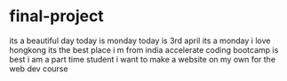 # final-project
its a beautiful day
today is monday
today is 3rd april
its a monday
i love hongkong
its the best place
i m from india
accelerate coding bootcamp is best
i am a part time student
i want to make a website on my own for the web dev course
